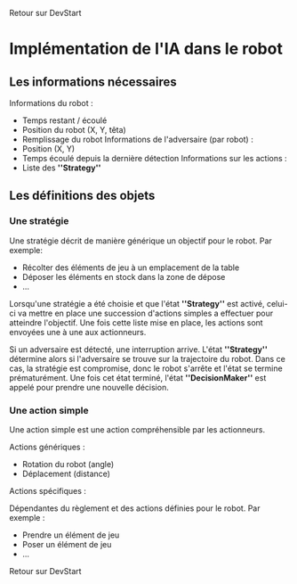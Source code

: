 Retour sur DevStart


# Implémentation de l'IA dans le robot #

## Les informations nécessaires ##
Informations du robot :
  * Temps restant / écoulé
  * Position du robot (X, Y, têta)
  * Remplissage du robot
Informations de l'adversaire (par robot) :
  * Position (X, Y)
  * Temps écoulé depuis la dernière détection
Informations sur les actions :
  * Liste des **''Strategy''**

## Les définitions des objets ##
### Une stratégie ###
Une stratégie décrit de manière générique un objectif pour le robot. Par exemple:
  * Récolter des éléments de jeu à un emplacement de la table
  * Déposer les éléments en stock dans la zone de dépose
  * ...

Lorsqu'une stratégie a été choisie et que l'état **''Strategy''** est activé, celui-ci va mettre en place une succession d'actions simples a effectuer pour atteindre l'objectif. Une fois cette liste mise en place, les actions sont envoyées une à une aux actionneurs.

Si un adversaire est détecté, une interruption arrive. L'état **''Strategy''** détermine alors si l'adversaire se trouve sur la trajectoire du robot. Dans ce cas, la stratégie est compromise, donc le robot s'arrête et l'état se termine prématurément. Une fois cet état terminé, l'état **''DecisionMaker''** est appelé pour prendre une nouvelle décision.

### Une action simple ###
Une action simple est une action compréhensible par les actionneurs.

Actions génériques :
  * Rotation du robot (angle)
  * Déplacement (distance)

Actions spécifiques :

Dépendantes du règlement et des actions définies pour le robot. Par exemple :
  * Prendre un élément de jeu
  * Poser un élément de jeu
  * ...




Retour sur DevStart